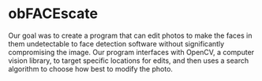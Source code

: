 obFACEscate
===========
Our goal was to create a program that can edit photos to make the faces in them undetectable to face detection software without significantly compromising the image. Our program interfaces with OpenCV, a computer vision library, to target specific locations for edits, and then uses a search algorithm to choose how best to modify the photo.

